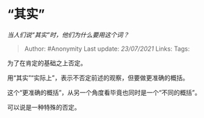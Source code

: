 # “其实”
*当人们说“其实”时，他们为什么要用这个词？*

> Author: #Anonymity
> Last update: *23/07/2021*
> Links:
> Tags:

为了在肯定的基础之上否定。

用“其实”“实际上”，表示不否定前述的观察，但要做更准确的概括。

这个“更准确的概括”，从另一个角度看毕竟也同时是一个“不同的概括”。

可以说是一种特殊的否定。

